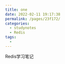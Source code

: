 ```yaml
---
title: one
date: 2022-02-11 19:17:38
permalink: /pages/23f172/
categories:
  - studynotes
  - Redis
tags:
  - 
---
```

Redis学习笔记